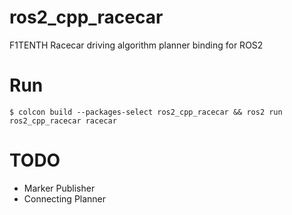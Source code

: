 # ros2_cpp_racecar
F1TENTH Racecar driving algorithm planner binding for ROS2 

# Run
```command
$ colcon build --packages-select ros2_cpp_racecar && ros2 run ros2_cpp_racecar racecar
```

# TODO
- Marker Publisher
- Connecting Planner
